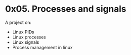 # 0x05. Processes and signals

A project on:

* Linux PIDs
* Linux processes
* Linux signals
* Process management in linux
